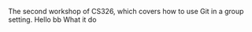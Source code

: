 


The second workshop of CS326, which covers how to use Git in a group setting.
Hello bb What it do
